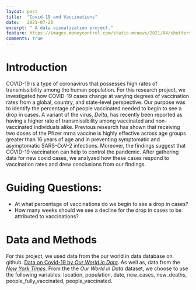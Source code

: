 ```yaml
---
layout: post
title:  "Covid-19 and Vaccinations"
date:   2021-07-20
excerpt: " A data visualization project."
feature: https://images.moneycontrol.com/static-mcnews/2021/04/shutterstock_1624415920-770x433.jpg
comments: true
--- 
```


# Introduction 

COVID-19 is a type of coronavirus that possesses high rates of transmissibility among the human population.
For this research project, we investigated how COVID-19 cases change at varying degrees of vaccination rates from a global, country, and state-level perspective.
Our purpose was to identify the percentage of people vaccinated needed to begin to see a drop in cases.
A variant of the virus,  *Delta*, has recently been reported as having a higher rate of transmissibility among vaccinated and non-vaccinated individuals alike.
Previous research has shown that receiving two doses of the Pfizer mrna vaccine is highly effective across age groups greater than 16 years of age and in preventing symptomatic and asymptomatic SARS-CoV-2 infections. 
Moreover, the findings suggest that COVID-19 vaccination can help to control the pandemic. 
After gathering data for new covid cases, we analyzed how these cases respond to vaccination rates and drew conclusions from our findings.  

# Guiding Questions: 

- At what percentage of vaccinations do we begin to see a drop in cases? 
- How many weeks should we see a decline for the drop in cases to be attributed to vaccinations? 

# Data and Methods  

For this project, we used data from the our world in data database on github.  [Data on Covid-19 by *Our World in Data*](https://github.com/owid/covid-19-data/tree/master/public/data). As well as, data from the [*New York Times*](https://github.com/nytimes/covid-19-data). From the the *Our World in Data* dataset, we choose to use the following variables: location, population, date, new_cases, new_deaths, people_fully_vaccinated, people_vaccinated.

# 

